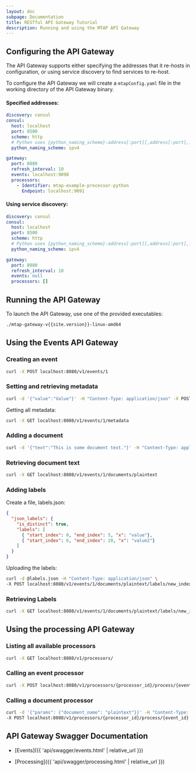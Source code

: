 ```yaml
---
layout: doc
subpage: Documentation
title: RESTful API Gateway Tutorial
description: Running and using the MTAP API Gateway
---
```


## Configuring the API Gateway

The API Gateway supports either specifying the addresses that it re-hosts in
configuration, or using service discovery to find services to re-host.

To configure the API Gateway we will create a ``mtapConfig.yaml`` file in the
working directory of the API Gateway binary.


#### Specified addresses:

```yaml
discovery: consul
consul:
  host: localhost
  port: 8500
  scheme: http
  # Python uses {python_naming_scheme}:address[:port][,address[:port],...] as grpc targets
  python_naming_scheme: ipv4

gateway:
  port: 8080
  refresh_interval: 10
  events: localhost:9090
  processors:
    - Identifier: mtap-example-processor-python
      Endpoint: localhost:9091
```


#### Using service discovery:

```yaml
discovery: consul
consul:
  host: localhost
  port: 8500
  scheme: http
  # Python uses {python_naming_scheme}:address[:port][,address[:port],...] as grpc targets
  python_naming_scheme: ipv4

gateway:
  port: 8080
  refresh_interval: 10
  events: null
  processors: []
```


## Running the API Gateway

To launch the API Gateway, use one of the provided executables:

```bash
./mtap-gateway-v{{site.version}}-linux-amd64
```

## Using the Events API Gateway

### Creating an event

```bash
curl -X POST localhost:8080/v1/events/1
```

### Setting and retrieving metadata

```bash
curl -d '{"value":"Value"}' -H "Content-Type: application/json" -X POST localhost:8080/v1/events/1/metadata/key
```

Getting all metadata:

```bash
curl -X GET localhost:8080/v1/events/1/metadata
```

### Adding a document

```bash
curl -d '{"text":"This is some document text."}' -H "Content-Type: application/json" -X POST localhost:8080/v1/events/1/documents/plaintext
```

### Retrieving document text

```bash
curl -X GET localhost:8080/v1/events/1/documents/plaintext
```

### Adding labels

Create a file, labels.json:

```json
{
  "json_labels": {
    "is_distinct": true,
    "labels": [
      { "start_index": 0, "end_index": 5, "x": "value"},
      { "start_index": 6, "end_index": 20, "x": "value2"}
    ]
  }
}
```

Uploading the labels:

```bash
curl -d @labels.json -H "Content-Type: application/json" \
-X POST localhost:8080/v1/events/1/documents/plaintext/labels/new_index
```

### Retrieving Labels

```bash
curl -X GET localhost:8080/v1/events/1/documents/plaintext/labels/new_index
```

## Using the processing API Gateway

### Listing all available processors

```bash
curl -X GET localhost:8080/v1/processors/
```

### Calling an event processor

```bash
curl -X POST localhost:8080/v1/processors/{processor_id}/process/{event_id}
```

### Calling a document processor

```bash
curl -d '{"params": {"document_name": "plaintext"}}' -H "Content-Type: application/json" \
-X POST localhost:8080/v1/processors/{processor_id}/process/{event_id}
```

## API Gateway Swagger Documentation

- [Events]({{ 'api/swagger/events.html' | relative_url }})

- [Processing]({{ 'api/swagger/processing.html' | relative_url }})
